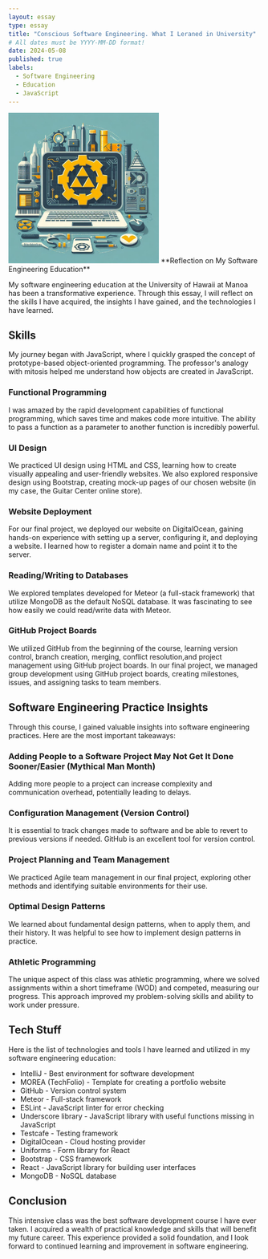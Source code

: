 ```yaml
---
layout: essay
type: essay
title: "Conscious Software Engineering. What I Leraned in University"
# All dates must be YYYY-MM-DD format!
date: 2024-05-08
published: true
labels:
  - Software Engineering
  - Education
  - JavaScript
---
```


<img width="300px" class="rounded float-start pe-4" src="../img/software-engineering/logo.png">
 **Reflection on My Software Engineering Education**

My software engineering education at the University of Hawaii at Manoa has been a transformative experience. Through this essay, I will reflect on the skills I have acquired, the insights I have gained, and the technologies I have learned.

## Skills

My journey began with JavaScript, where I quickly grasped the concept of prototype-based object-oriented programming. The professor's analogy with mitosis helped me understand how objects are created in JavaScript.

### Functional Programming

I was amazed by the rapid development capabilities of functional programming, which saves time and makes code more intuitive. The ability to pass a function as a parameter to another function is incredibly powerful.

### UI Design

We practiced UI design using HTML and CSS, learning how to create visually appealing and user-friendly websites. We also explored responsive design using Bootstrap, creating mock-up pages of our chosen website (in my case, the Guitar Center online store).

### Website Deployment

For our final project, we deployed our website on DigitalOcean, gaining hands-on experience with setting up a server, configuring it, and deploying a website. I learned how to register a domain name and point it to the server.

### Reading/Writing to Databases

We explored templates developed for Meteor (a full-stack framework) that utilize MongoDB as the default NoSQL database. It was fascinating to see how easily we could read/write data with Meteor.

### GitHub Project Boards

We utilized GitHub from the beginning of the course, learning version control, branch creation, merging, conflict resolution,and project management using GitHub project boards. In our final project, we managed group development using GitHub project boards, creating milestones, issues, and assigning tasks to team members.

## Software Engineering Practice Insights

Through this course, I gained valuable insights into software engineering practices. Here are the most important takeaways:

### Adding People to a Software Project May Not Get It Done Sooner/Easier (Mythical Man Month)

Adding more people to a project can increase complexity and communication overhead, potentially leading to delays.

### Configuration Management (Version Control)

It is essential to track changes made to software and be able to revert to previous versions if needed. GitHub is an excellent tool for version control.

### Project Planning and Team Management

We practiced Agile team management in our final project, exploring other methods and identifying suitable environments for their use.

### Optimal Design Patterns

We learned about fundamental design patterns, when to apply them, and their history. It was helpful to see how to implement design patterns in practice.

### Athletic Programming

The unique aspect of this class was athletic programming, where we solved assignments within a short timeframe (WOD) and competed, measuring our progress. This approach improved my problem-solving skills and ability to work under pressure.

## Tech Stuff

Here is the list of technologies and tools I have learned and utilized in my software engineering education:

* IntelliJ - Best environment for software development
* MOREA (TechFolio) - Template for creating a portfolio website
* GitHub - Version control system
* Meteor - Full-stack framework
* ESLint - JavaScript linter for error checking
* Underscore library - JavaScript library with useful functions missing in JavaScript
* Testcafe - Testing framework
* DigitalOcean - Cloud hosting provider
* Uniforms - Form library for React
* Bootstrap - CSS framework
* React - JavaScript library for building user interfaces
* MongoDB - NoSQL database

## Conclusion

This intensive class was the best software development course I have ever taken. I acquired a wealth of practical knowledge and skills that will benefit my future career. This experience provided a solid foundation, and I look forward to continued learning and improvement in software engineering.